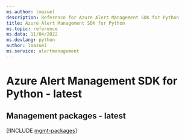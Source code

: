 ```yaml
---
ms.author: lmazuel
description: Reference for Azure Alert Management SDK for Python
title: Azure Alert Management SDK for Python
ms.topic: reference
ms.data: 11/04/2022
ms.devlang: python
author: lmazuel
ms.service: alertmanagement
---
```

# Azure Alert Management SDK for Python - latest

## Management packages - latest
[!INCLUDE [mgmt-packages](alert-management-mgmt-index.md)]